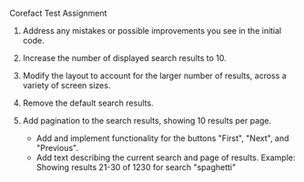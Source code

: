Corefact Test Assignment

1. Address any mistakes or possible improvements you see in the initial code.

2. Increase the number of displayed search results to 10.

3. Modify the layout to account for the larger number of results, across a variety of screen sizes.

4. Remove the default search results.

5. Add pagination to the search results, showing 10 results per page.

   - Add and implement functionality for the buttons "First", "Next", and "Previous".
   - Add text describing the current search and page of results.
     Example: Showing results 21-30 of 1230 for search "spaghetti"

